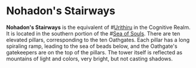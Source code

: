 # Nohadon's Stairways
**Nohadon's Stairways** is the equivalent of #[Urithiru](urithiru) in the Cognitive Realm. It is located in the southern portion of the #[Sea of Souls](sea-of-souls). There are ten elevated pillars, corresponding to the ten Oathgates. Each pillar has a long spiraling ramp, leading to the sea of beads below, and the Oathgate's gatekeepers are on the top of the pillars. The tower itself is reflected as mountains of light and colors, very bright, but not casting shadows.